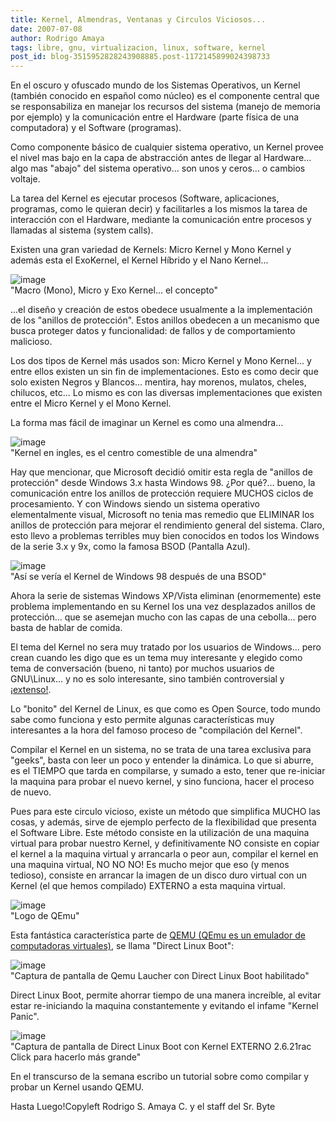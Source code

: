 ```yaml
---
title: Kernel, Almendras, Ventanas y Circulos Viciosos...
date: 2007-07-08
author: Rodrigo Amaya
tags: libre, gnu, virtualizacion, linux, software, kernel
post_id: blog-3515952828243908885.post-1172145899024398733
---
```


En el oscuro y ofuscado mundo de los Sistemas Operativos, un Kernel (también conocido en español como núcleo) es el componente central que se responsabiliza en manejar los recursos del sistema (manejo de memoria por ejemplo) y la comunicación entre el Hardware (parte física de una computadora) y el Software (programas).

Como componente básico de cualquier sistema operativo, un Kernel provee el nivel mas bajo en la capa de abstracción antes de llegar al Hardware... algo mas "abajo" del sistema operativo... son unos y ceros... o cambios voltaje.

La tarea del Kernel es ejecutar procesos (Software, aplicaciones, programas, como le quieran decir) y facilitarles a los mismos la tarea de interacción con el Hardware, mediante la comunicación entre procesos y llamadas al sistema (system calls).

Existen una gran variedad de Kernels: Micro Kernel y Mono Kernel y además esta el ExoKernel, el Kernel Híbrido y el Nano Kernel...

![image](https://bp3.blogger.com/_ayvorITawE4/RpJTN1X49XI/AAAAAAAAAYY/KiFx4OD18RE/s400/kernel.jpg)    
"Macro (Mono), Micro y Exo
Kernel... el concepto"

...el diseño y creación de estos obedece usualmente a la implementación de los "anillos de protección". Estos anillos obedecen a un mecanismo que busca proteger datos y funcionalidad: de fallos y de comportamiento malicioso.

Los dos tipos de Kernel más usados son: Micro Kernel y Mono Kernel... y entre ellos existen un sin fin de implementaciones. Esto es como decir que solo existen Negros y Blancos... mentira, hay morenos, mulatos, cheles, chilucos, etc... Lo mismo es con las diversas implementaciones que existen entre el Micro Kernel y el Mono Kernel.

La forma mas fácil de imaginar un Kernel es como una almendra...

![image](https://bp2.blogger.com/_ayvorITawE4/RpJHDlX49SI/AAAAAAAAAXw/jB-Si-zZrJE/s400/almendras.jpg)    
"Kernel en ingles, es el
centro comestible de una almendra"

Hay que mencionar, que Microsoft decidió omitir esta regla de "anillos de protección" desde Windows 3.x hasta Windows 98. ¿Por qué?... bueno, la comunicación entre los anillos de protección requiere MUCHOS ciclos de procesamiento. Y con Windows siendo un sistema operativo elementalmente visual, Microsoft no tenia mas remedio que ELIMINAR los anillos de protección para mejorar el rendimiento general del sistema. Claro, esto llevo a problemas terribles muy bien conocidos en todos los Windows de la serie 3.x y 9x, como la famosa BSOD (Pantalla Azul).

![image](https://bp0.blogger.com/_ayvorITawE4/RpJHJFX49TI/AAAAAAAAAX4/2C2NNCbJ57Q/s400/kernelwin98.jpg)    
"Así se vería el Kernel de
Windows 98 después de una BSOD"

Ahora la serie de sistemas Windows XP/Vista eliminan (enormemente) este problema implementando en su Kernel los una vez desplazados anillos de protección... que se asemejan mucho con las capas de una cebolla... pero basta de hablar de comida.

El tema del Kernel no sera muy tratado por los usuarios de Windows... pero crean cuando les digo que es un tema muy interesante y elegido como tema de conversación (bueno, ni tanto) por muchos usuarios de GNU\Linux... y no es solo interesante, sino también controversial y [¡extenso!](https://en.wikipedia.org/wiki/Image:Unix-history.svg).

Lo "bonito" del Kernel de Linux, es que como es Open Source, todo mundo sabe como funciona y esto permite algunas características muy interesantes a la hora del famoso proceso de "compilación del Kernel".

Compilar el Kernel en un sistema, no se trata de una tarea exclusiva para "geeks", basta con leer un poco y entender la dinámica. Lo que si aburre, es el TIEMPO que tarda en compilarse, y sumado a esto, tener que re-iniciar la maquina para probar el nuevo kernel, y sino funciona, hacer el proceso de nuevo.

Pues para este circulo vicioso, existe un método que simplifica MUCHO las cosas, y además, sirve de ejemplo perfecto de la flexibilidad que presenta el Software Libre. Este método consiste en la utilización de una maquina virtual para probar nuestro Kernel, y definitivamente NO consiste en copiar el kernel a la maquina virtual y arrancarla o peor aun, compilar el kernel en una maquina virtual, NO NO NO! Es mucho mejor que eso (y menos tedioso), consiste en arrancar la imagen de un disco duro virtual con un Kernel (el que hemos compilado) EXTERNO a esta maquina virtual.

![image](https://bp2.blogger.com/_ayvorITawE4/RpJO_lX49WI/AAAAAAAAAYQ/1BVmDQ3g530/s400/qemu-logo.png)    
"Logo de
QEmu"

Esta fantástica característica parte de [QEMU (QEmu es un emulador de computadoras virtuales)](https://fabrice.bellard.free.fr/qemu/), se llama "Direct Linux Boot":

![image](https://bp2.blogger.com/_ayvorITawE4/RpJLvlX49UI/AAAAAAAAAYA/7fgT_RPSTSM/s400/linuxboot.png)    
"Captura de pantalla de Qemu
Laucher con Direct Linux Boot habilitado"

Direct Linux Boot, permite ahorrar tiempo de una manera increíble, al evitar estar re-iniciando la maquina constantemente y evitando el infame "Kernel Panic".

![image](https://bp2.blogger.com/_ayvorITawE4/RpJMRlX49VI/AAAAAAAAAYI/PYIEc1YPXgw/s400/instant%C3%A1nea1.png)    
"Captura de pantalla de
Direct Linux Boot con Kernel EXTERNO 2.6.21rac Click para hacerlo más grande"

En el transcurso de la semana escribo un tutorial sobre como compilar y probar un Kernel usando QEMU.

Hasta Luego!Copyleft Rodrigo S. Amaya C. y el staff del Sr. Byte